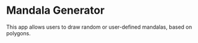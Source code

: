 # Mandala Generator

This app allows users to draw random or user-defined mandalas, based on polygons.
